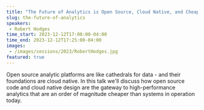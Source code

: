 ```yaml
---
title: "The Future of Analytics is Open Source, Cloud Native, and Cheap"
slug: the-future-of-analytics
speakers:
 - Robert Hodges
time_start: 2023-12-12T17:00:00-04:00
time_end: 2023-12-12T17:25:00-04:00
images:
 - /images/sessions/2023/RobertHodges.jpg
featured: true 
---
```



Open source analytic platforms are like cathedrals for data - and their foundations are cloud native. In this talk we'll discuss how open source code and cloud native design are the gateway to high-performance analytics that are an order of magnitude cheaper than systems in operation today. 